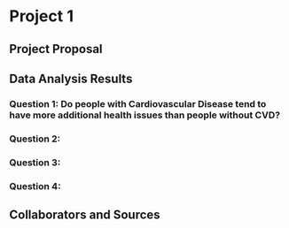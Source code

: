 # Project 1
## Project Proposal

## Data Analysis Results

### Question 1: Do people with Cardiovascular Disease tend to have more additional health issues than people without CVD?


### Question 2:

### Question 3:

### Question 4: 

## Collaborators and Sources